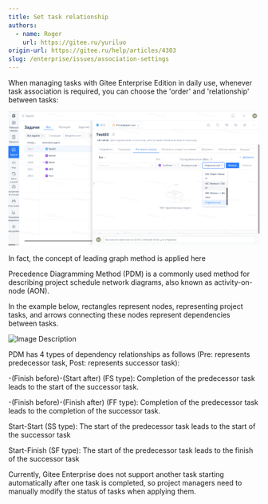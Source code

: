 ```yaml
---
title: Set task relationship
authors:
  - name: Roger
    url: https://gitee.ru/yuriluo
origin-url: https://gitee.ru/help/articles/4303
slug: /enterprise/issues/association-settings
---
```


When managing tasks with Gitee Enterprise Edition in daily use, whenever task association is required, you can choose the 'order' and 'relationship' between tasks:

![Image Description](assets/image292.png)

In fact, the concept of leading graph method is applied here

Precedence Diagramming Method (PDM) is a commonly used method for describing project schedule network diagrams, also known as activity-on-node (AON).

In the example below, rectangles represent nodes, representing project tasks, and arrows connecting these nodes represent dependencies between tasks.

![Image Description](https://images.gitee.ru/uploads/images/2020/0521/171423_f8a1b2ca_5370906.png )

PDM has 4 types of dependency relationships as follows (Pre: represents predecessor task, Post: represents successor task):

-(Finish before)-(Start after) (FS type): Completion of the predecessor task leads to the start of the successor task.

-(Finish before)-(Finish after) (FF type): Completion of the predecessor task leads to the completion of the successor task.

Start-Start (SS type): The start of the predecessor task leads to the start of the successor task

Start-Finish (SF type): The start of the predecessor task leads to the finish of the successor task

Currently, Gitee Enterprise does not support another task starting automatically after one task is completed, so project managers need to manually modify the status of tasks when applying them.